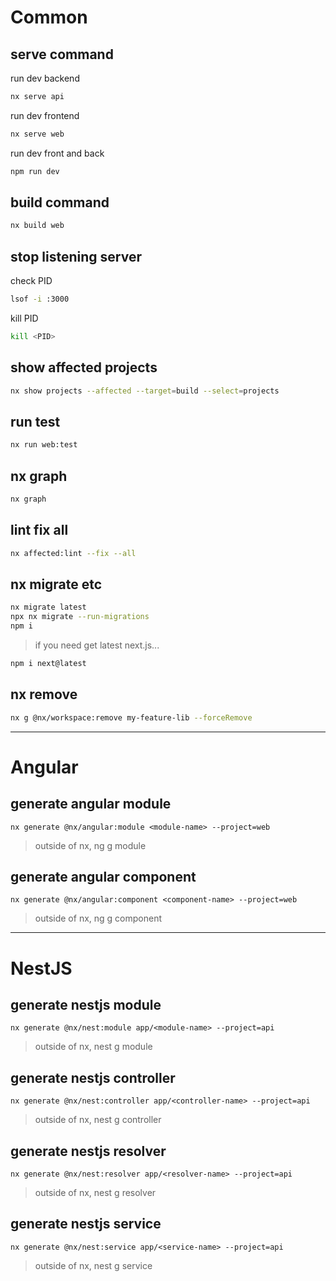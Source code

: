 # Common

## serve command

run dev backend

```bash
nx serve api
```

run dev frontend

```bash
nx serve web
```

run dev front and back

```bash
npm run dev
```

## build command

```bash
nx build web
```

## stop listening server

check PID

```bash
lsof -i :3000
```

kill PID

```bash
kill <PID>
```

## show affected projects

```bash
nx show projects --affected --target=build --select=projects
```

## run test

```bash
nx run web:test
```

## nx graph

```bash
nx graph
```

## lint fix all

```bash
nx affected:lint --fix --all
```

## nx migrate etc

```bash
nx migrate latest
npx nx migrate --run-migrations
npm i
```

> if you need get latest next.js...

```bash
npm i next@latest
```

## nx remove

```bash
nx g @nx/workspace:remove my-feature-lib --forceRemove
```

---

# Angular

## generate angular module

```
nx generate @nx/angular:module <module-name> --project=web
```

> outside of nx, ng g module <module-name>

## generate angular component

```
nx generate @nx/angular:component <component-name> --project=web
```

> outside of nx, ng g component <component-name>

---

# NestJS

## generate nestjs module

```
nx generate @nx/nest:module app/<module-name> --project=api
```

> outside of nx, nest g module <module-name>

## generate nestjs controller

```
nx generate @nx/nest:controller app/<controller-name> --project=api
```

> outside of nx, nest g controller <controller-name>

## generate nestjs resolver

```
nx generate @nx/nest:resolver app/<resolver-name> --project=api
```

> outside of nx, nest g resolver <resolver-name>

## generate nestjs service

```
nx generate @nx/nest:service app/<service-name> --project=api
```

> outside of nx, nest g service <service-name>
